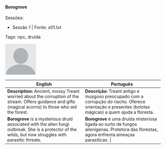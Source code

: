 
#### Borogrove

Sessões:  
- Sessão 1 | Fonte: s01.txt

Tags: npc, druida

![Borogrove](docs/assets/npc/npc_blank.png)

| English                                                                                                                                                    | Português                                                                                                                                              |
| ---------------------------------------------------------------------------------------------------------------------------------------------------------- | ------------------------------------------------------------------------------------------------------------------------------------------------------ |
| **Description:** Ancient, mossy Treant worried about the corruption of the stream. Offers guidance and gifts (magical acorns) to those who aid the forest. | **Descrição:** Treant antigo e musgoso preocupado com a corrupção do riacho. Oferece orientação e presentes (bolotas mágicas) a quem ajuda a floresta. |
| **Borogrove** is a mysterious druid associated with the alien fungi outbreak. She is a protector of the wilds, but now struggles with parasitic threats.   | **Borogrove** é uma druida misteriosa ligada ao surto de fungos alienígenas. Protetora das florestas, agora enfrenta ameaças parasíticas. \|           |

